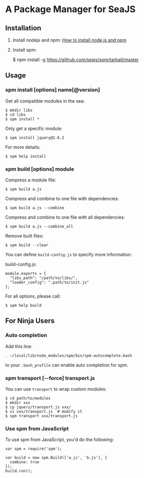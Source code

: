 A Package Manager for SeaJS
===


Installation
---

1. Install nodejs and npm: [How to install node.js and npm](http://joyeur.com/2010/12/10/installing-node-and-npm/)
1. Install spm:

    $ npm install -g https://github.com/seajs/spm/tarball/master



Usage
---

### spm install [options] name[@version]

Get all compatible modules in the sea:

    $ mkdir libs
    $ cd libs
    $ spm install *

Only get a specific module:

    $ spm install jquery@1.6.2

For more details:

    $ spm help install


### spm build [options] module

Compress a module file:

    $ spm build a.js

Compress and combine to one file with dependencies:

    $ spm build a.js --combine

Compress and combine to one file with all dependencies:

    $ spm build a.js --combine_all

Remove built files:

    $ spm build --clear

You can define `build-config.js` to specify more information:

build-config.js:

````
module.exports = {
  "libs_path": "/path/to/libs/",
  "loader_config": ".path/to/init.js"
};

````

For all options, please call:

    $ spm help build




For Ninja Users
---

### Auto completion

Add this line:

    . ~/local/lib/node_modules/spm/bin/spm-autocomplete.bash

to your `.bash_profile` can enable auto completion for spm.


### spm transport [--force] transport.js

You can use `transport` to wrap custom modules:

    $ cd path/to/modules
    $ mkdir xxx
    $ cp jquery/transport.js xxx/
    $ vi xxx/transport.js  # modify it
    $ spm transport xxx/transport.js


### Use spm from JavaScript

To use spm from JavaScript, you'd do the following:

    var spm = require('spm');

    var build = new spm.Build(['a.js', 'b.js'], {
      combine: true
    });
    build.run();
